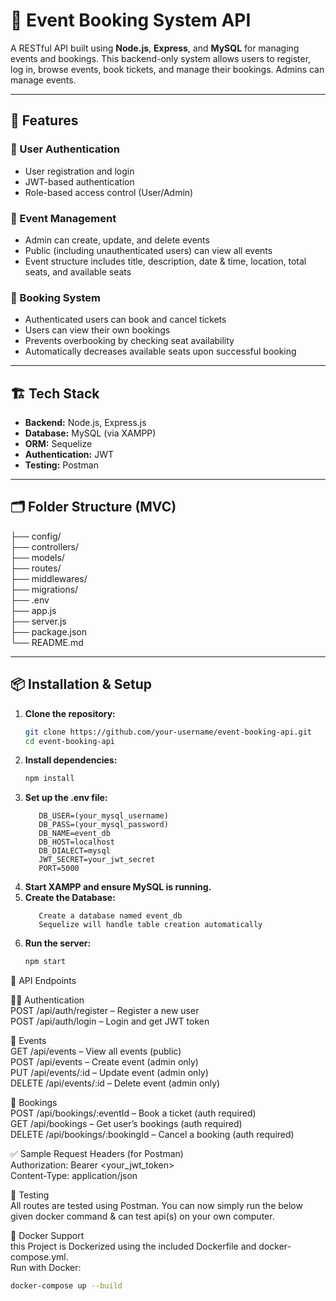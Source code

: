 # 🎉 Event Booking System API  

A RESTful API built using **Node.js**, **Express**, and **MySQL** for managing events and bookings. This backend-only system allows users to register, log in, browse events, book tickets, and manage their bookings. Admins can manage events.  

---  

## 🚀 Features  

### 👤 User Authentication  
- User registration and login  
- JWT-based authentication  
- Role-based access control (User/Admin)  

### 📅 Event Management  
- Admin can create, update, and delete events  
- Public (including unauthenticated users) can view all events  
- Event structure includes title, description, date & time, location, total seats, and available seats  

### 🎫 Booking System  
- Authenticated users can book and cancel tickets  
- Users can view their own bookings  
- Prevents overbooking by checking seat availability  
- Automatically decreases available seats upon successful booking  

---  
 
## 🏗️ Tech Stack  

- **Backend:** Node.js, Express.js  
- **Database:** MySQL (via XAMPP)  
- **ORM:** Sequelize   
- **Authentication:** JWT  
- **Testing:** Postman  

---  

## 🗂️ Folder Structure (MVC)  
├── config/  
├── controllers/  
├── models/  
├── routes/  
├── middlewares/  
├── migrations/  
├── .env  
├── app.js  
├── server.js  
├── package.json  
└── README.md  

---

## 📦 Installation & Setup

1. **Clone the repository:**  
   ```bash  
   git clone https://github.com/your-username/event-booking-api.git  
   cd event-booking-api  
2. **Install dependencies:**  
   ```bash
   npm install  
3. **Set up the .env file:**  
   ```MYSQL_PORT=(mysql_port[usually-3306])  
      DB_USER=(your_mysql_username)  
      DB_PASS=(your_mysql_password)  
      DB_NAME=event_db  
      DB_HOST=localhost  
      DB_DIALECT=mysql  
      JWT_SECRET=your_jwt_secret  
      PORT=5000  
4. **Start XAMPP and ensure MySQL is running.**  
5. **Create the Database:**  
   ```Open phpMyAdmin  
      Create a database named event_db  
      Sequelize will handle table creation automatically  
6. **Run the server:**  
   ```bash
   npm start

🔌 API Endpoints  

🧑‍💼 Authentication   
POST /api/auth/register – Register a new user  
POST /api/auth/login – Login and get JWT token  

📅 Events  
GET /api/events – View all events (public)  
POST /api/events – Create event (admin only)  
PUT /api/events/:id – Update event (admin only)  
DELETE /api/events/:id – Delete event (admin only)  

🎫 Bookings  
POST /api/bookings/:eventId – Book a ticket (auth required)  
GET /api/bookings – Get user’s bookings (auth required)  
DELETE /api/bookings/:bookingId – Cancel a booking (auth required)  

✅ Sample Request Headers (for Postman)    
Authorization: Bearer <your_jwt_token>  
Content-Type: application/json  

🧪 Testing  
All routes are tested using Postman. You can now simply run the below given docker command & can test api(s) on your own computer.   

🐳 Docker Support  
this Project is Dockerized using the included Dockerfile and docker-compose.yml.  
Run with Docker:  
  ```bash
  docker-compose up --build
